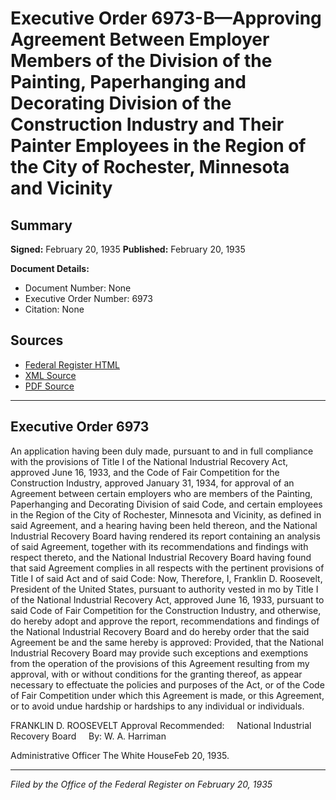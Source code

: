 # Executive Order 6973-B—Approving Agreement Between Employer Members of the Division of the Painting, Paperhanging and Decorating Division of the Construction Industry and Their Painter Employees in the Region of the City of Rochester, Minnesota and Vicinity

## Summary

**Signed:** February 20, 1935
**Published:** February 20, 1935

**Document Details:**
- Document Number: None
- Executive Order Number: 6973
- Citation: None

## Sources
- [Federal Register HTML](https://www.presidency.ucsb.edu/documents/executive-order-6973-b-approving-agreement-between-employer-members-the-division-the)
- [XML Source](None)
- [PDF Source](None)

---

## Executive Order 6973

An application having been duly made, pursuant to and in full compliance with the provisions of Title I of the National Industrial Recovery Act, approved June 16, 1933, and the Code of Fair Competition for the Construction Industry, approved January 31, 1934, for approval of an Agreement between certain employers who are members of the Painting, Paperhanging and Decorating Division of said Code, and certain employees in the Region of the City of Rochester, Minnesota and Vicinity, as defined in said Agreement, and a hearing having been held thereon, and the National Industrial Recovery Board having rendered its report containing an analysis of said Agreement, together with its recommendations and findings with respect thereto, and the National Industrial Recovery Board having found that said Agreement complies in all respects with the pertinent provisions of Title I of said Act and of said Code:
Now, Therefore, I, Franklin D. Roosevelt, President of the United States, pursuant to authority vested in mo by Title I of the National Industrial Recovery Act, approved June 16, 1933, pursuant to said Code of Fair Competition for the Construction Industry, and otherwise, do hereby adopt and approve the report, recommendations and findings of the National Industrial Recovery Board and do hereby order that the said Agreement be and the same hereby is approved:
Provided, that the National Industrial Recovery Board may provide such exceptions and exemptions from the operation of the provisions of this Agreement resulting from my approval, with or without conditions for the granting thereof, as appear necessary to effectuate the policies and purposes of the Act, or of the Code of Fair Competition under which this Agreement is made, or this Agreement, or to avoid undue hardship or hardships to any individual or individuals.

FRANKLIN D. ROOSEVELT
Approval Recommended:     National Industrial Recovery Board     By: W. A. Harriman          

Administrative Officer
The White HouseFeb 20, 1935.

---

*Filed by the Office of the Federal Register on February 20, 1935*
